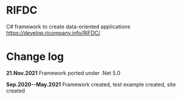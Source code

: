 # RIFDC
C# framework to create data-oriented applications
https://develop.ricompany.info/RIFDC/

# Change log

__21.Nov.2021__
Framework ported under .Net 5.0

__Sep.2020--May.2021__
Framework created, test example created, site created

